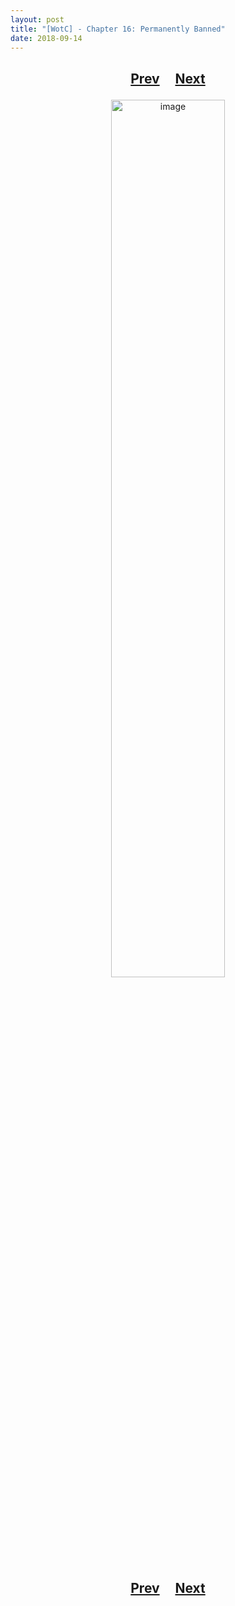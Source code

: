 ```yaml
---
layout: post
title: "[WotC] - Chapter 16: Permanently Banned"
date: 2018-09-14
---
```


<h2>
  <p style="text-align:center;">
    <a href="/wingsofthechorus/archive/2018/09/09/chapter15">Prev</a>
    &nbsp;&nbsp;&nbsp;
    <a href="/wingsofthechorus/archive/2018/09/20/chapter17">Next</a>
  </p>
</h2>

<p style="text-align:center;">
  <img src="/wingsofthechorus/images/comics/c16.png" width="60%" alt="image"/>
</p>

<h2>
  <p style="text-align:center;">
    <a href="/wingsofthechorus/archive/2018/09/09/chapter15">Prev</a>
    &nbsp;&nbsp;&nbsp;
    <a href="/wingsofthechorus/archive/2018/09/20/chapter17">Next</a>
  </p>
</h2>
